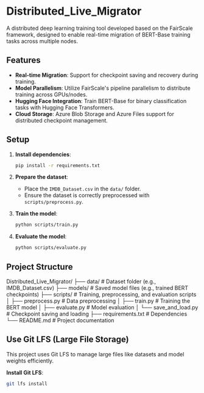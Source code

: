 # Distributed_Live_Migrator
A distributed deep learning training tool developed based on the FairScale framework, designed to enable real-time migration of BERT-Base training tasks across multiple nodes.

## Features
- **Real-time Migration**: Support for checkpoint saving and recovery during training.
- **Model Parallelism**: Utilize FairScale's pipeline parallelism to distribute training across GPUs/nodes.
- **Hugging Face Integration**: Train BERT-Base for binary classification tasks with Hugging Face Transformers.
- **Cloud Storage**: Azure Blob Storage and Azure Files support for distributed checkpoint management.

## Setup
1. **Install dependencies**:
   ```bash
   pip install -r requirements.txt

2. **Prepare the dataset**:
   - Place the `IMDB_Dataset.csv` in the `data/` folder.
   - Ensure the dataset is correctly preprocessed with `scripts/preprocess.py`.

3. **Train the model**:
   ```bash
   python scripts/train.py

4. **Evaluate the model**:
   ```bash
   python scripts/evaluate.py

## Project Structure
Distributed_Live_Migrator/
├── data/                   # Dataset folder (e.g., IMDB_Dataset.csv)
├── models/                 # Saved model files (e.g., trained BERT checkpoints)
├── scripts/                # Training, preprocessing, and evaluation scripts
│   ├── preprocess.py       # Data preprocessing
│   ├── train.py            # Training the BERT model
│   ├── evaluate.py         # Model evaluation
│   └── save_and_load.py    # Checkpoint saving and loading
├── requirements.txt        # Dependencies
└── README.md               # Project documentation

## Use Git LFS (Large File Storage)
This project uses Git LFS to manage large files like datasets and model weights efficiently.

**Install Git LFS**:
   ```bash
   git lfs install
